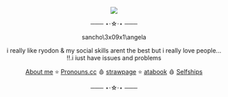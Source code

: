 
<p align=center>
<img src=https://github.com/user-attachments/assets/39ebefb5-607c-4e8d-a66a-dec1187ed4b2></p> 
<div align=center> 
 ─── ⋆⋅☆⋅⋆ ───
 
  sancho\3x09x1\angela
  
i really like ryodon & my social skills arent the best but i really love people... !!.i iust have issues and problems

   [About me](https://stellular.net/LCB34) ⭐
   [Pronouns.cc](https://pronouns.cc/@3x09x1) 🩸
    [strawpage](https://lcb34.straw.page/) ⭐
    [atabook](https://lcb34.atabook.org/) 🩸
    [Selfships](https://docs.google.com/spreadsheets/d/1-EU5Tw7m-dFdLTFfKA0BA86avOmRTfVgRsw-BfhHVnk/edit?usp=drivesdk)

   ─── ⋆⋅☆⋅⋆ ───
